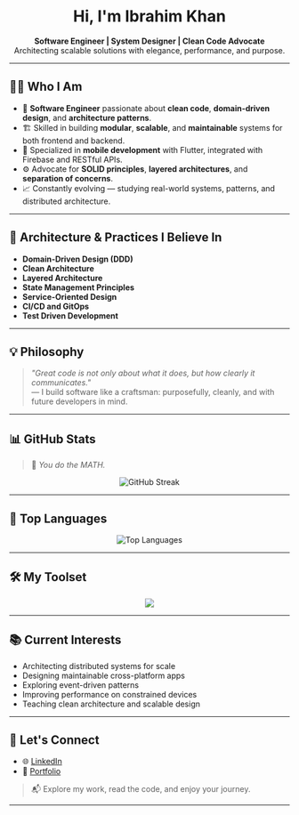 <h1 align="center">Hi, I'm Ibrahim Khan </h1>

<p align="center">
  <strong>Software Engineer | System Designer | Clean Code Advocate</strong><br/>
  Architecting scalable solutions with elegance, performance, and purpose.
</p>



---

## 👨‍💻 Who I Am

- 🧠 **Software Engineer** passionate about **clean code**, **domain-driven design**, and **architecture patterns**.
- 🏗️ Skilled in building **modular**, **scalable**, and **maintainable** systems for both frontend and backend.
- 📱 Specialized in **mobile development** with Flutter, integrated with Firebase and RESTful APIs.
- ⚙️ Advocate for **SOLID principles**, **layered architectures**, and **separation of concerns**.
- 📈 Constantly evolving — studying real-world systems, patterns, and distributed architecture.

---

## 🧱 Architecture & Practices I Believe In

- **Domain-Driven Design (DDD)**
- **Clean Architecture**
- **Layered Architecture**
- **State Management Principles**
- **Service-Oriented Design**
- **CI/CD and GitOps**
- **Test Driven Development**

---

## 💡 Philosophy

> *"Great code is not only about what it does, but how clearly it communicates."*  
> — I build software like a craftsman: purposefully, cleanly, and with future developers in mind.

---

## 📊 GitHub Stats
> 🧮 *You do the MATH.*
<p align="center">
  <img src="https://github-readme-streak-stats.herokuapp.com/?user=vymn&theme=midnight-purple" alt="GitHub Streak" />
</p>



---

## 🚀 Top Languages

<p align="center">
  <img src="https://github-readme-stats.vercel.app/api/top-langs/?username=IbrahimKhanLughmani&hide=html&layout=compact&theme=midnight-purple" alt="Top Languages" />
</p>

---

## 🛠️ My Toolset

<p align="center">
  <a href="https://skillicons.dev">
    <img src="https://skillicons.dev/icons?i=react,flutter,ts,js,dart,java,python,next,tailwindcss,git,firebase,linux,vscode,androidstudio,postman,github,pytorch,eclipse,aws,figma,cpp,vscode,npm" />
  </a>
</p>

---

## 📚 Current Interests

- Architecting distributed systems for scale
- Designing maintainable cross-platform apps
- Exploring event-driven patterns
- Improving performance on constrained devices
- Teaching clean architecture and scalable design

---

## 🧭 Let's Connect

<!-- Uncomment if needed -->

- 🌐 [LinkedIn](https://www.linkedin.com/)
- 💼 [Portfolio](https://ibz-portfolio.netlify.app)


> 📬 Explore my work, read the code, and enjoy your journey.  


---

